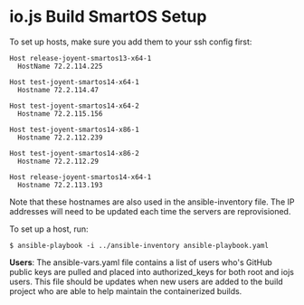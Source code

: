 # io.js Build SmartOS Setup

To set up hosts, make sure you add them to your ssh config first:
```
Host release-joyent-smartos13-x64-1
  HostName 72.2.114.225

Host test-joyent-smartos14-x64-1
  Hostname 72.2.114.47

Host test-joyent-smartos14-x64-2
  Hostname 72.2.115.156

Host test-joyent-smartos14-x86-1
  Hostname 72.2.112.239

Host test-joyent-smartos14-x86-2
  Hostname 72.2.112.29

Host release-joyent-smartos14-x64-1
  Hostname 72.2.113.193
```

Note that these hostnames are also used in the ansible-inventory file. The IP addresses will need to be updated each time the servers are reprovisioned.

To set up a host, run:

```text
$ ansible-playbook -i ../ansible-inventory ansible-playbook.yaml
```

**Users**: The ansible-vars.yaml file contains a list of users who's GitHub public keys are pulled and placed into
authorized_keys for both root and iojs users. This file should be updates when new users are added to the build project
who are able to help maintain the containerized builds.
